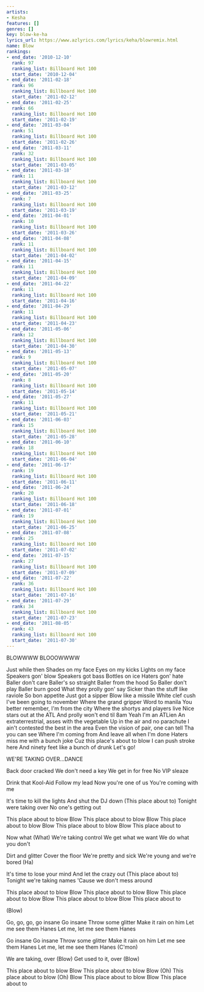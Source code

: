 ```yaml
---
artists:
- Kesha
features: []
genres: []
key: blow-ke-ha
lyrics_url: https://www.azlyrics.com/lyrics/keha/blowremix.html
name: Blow
rankings:
- end_date: '2010-12-10'
  rank: 97
  ranking_list: Billboard Hot 100
  start_date: '2010-12-04'
- end_date: '2011-02-18'
  rank: 96
  ranking_list: Billboard Hot 100
  start_date: '2011-02-12'
- end_date: '2011-02-25'
  rank: 66
  ranking_list: Billboard Hot 100
  start_date: '2011-02-19'
- end_date: '2011-03-04'
  rank: 51
  ranking_list: Billboard Hot 100
  start_date: '2011-02-26'
- end_date: '2011-03-11'
  rank: 32
  ranking_list: Billboard Hot 100
  start_date: '2011-03-05'
- end_date: '2011-03-18'
  rank: 11
  ranking_list: Billboard Hot 100
  start_date: '2011-03-12'
- end_date: '2011-03-25'
  rank: 7
  ranking_list: Billboard Hot 100
  start_date: '2011-03-19'
- end_date: '2011-04-01'
  rank: 10
  ranking_list: Billboard Hot 100
  start_date: '2011-03-26'
- end_date: '2011-04-08'
  rank: 11
  ranking_list: Billboard Hot 100
  start_date: '2011-04-02'
- end_date: '2011-04-15'
  rank: 11
  ranking_list: Billboard Hot 100
  start_date: '2011-04-09'
- end_date: '2011-04-22'
  rank: 11
  ranking_list: Billboard Hot 100
  start_date: '2011-04-16'
- end_date: '2011-04-29'
  rank: 11
  ranking_list: Billboard Hot 100
  start_date: '2011-04-23'
- end_date: '2011-05-06'
  rank: 12
  ranking_list: Billboard Hot 100
  start_date: '2011-04-30'
- end_date: '2011-05-13'
  rank: 9
  ranking_list: Billboard Hot 100
  start_date: '2011-05-07'
- end_date: '2011-05-20'
  rank: 8
  ranking_list: Billboard Hot 100
  start_date: '2011-05-14'
- end_date: '2011-05-27'
  rank: 11
  ranking_list: Billboard Hot 100
  start_date: '2011-05-21'
- end_date: '2011-06-03'
  rank: 15
  ranking_list: Billboard Hot 100
  start_date: '2011-05-28'
- end_date: '2011-06-10'
  rank: 18
  ranking_list: Billboard Hot 100
  start_date: '2011-06-04'
- end_date: '2011-06-17'
  rank: 19
  ranking_list: Billboard Hot 100
  start_date: '2011-06-11'
- end_date: '2011-06-24'
  rank: 20
  ranking_list: Billboard Hot 100
  start_date: '2011-06-18'
- end_date: '2011-07-01'
  rank: 19
  ranking_list: Billboard Hot 100
  start_date: '2011-06-25'
- end_date: '2011-07-08'
  rank: 25
  ranking_list: Billboard Hot 100
  start_date: '2011-07-02'
- end_date: '2011-07-15'
  rank: 27
  ranking_list: Billboard Hot 100
  start_date: '2011-07-09'
- end_date: '2011-07-22'
  rank: 36
  ranking_list: Billboard Hot 100
  start_date: '2011-07-16'
- end_date: '2011-07-29'
  rank: 34
  ranking_list: Billboard Hot 100
  start_date: '2011-07-23'
- end_date: '2011-08-05'
  rank: 43
  ranking_list: Billboard Hot 100
  start_date: '2011-07-30'
---
```

BLOWWWW BLOOOWWWW


Just while then
Shades on my face
Eyes on my kicks
Lights on my face
Speakers gon' blow
Speakers got bass
Bottles on ice
Haters gon' hate
Baller don't care
Baller's so straight
Baller from the hood
So Baller don't play
Baller burn good
What they prolly gon' say
Sicker than the stuff like raviole
So bon appetite
Just got a sipper
Blow like a missile
White clef cush
I've been going to november
Where the grand gripper
Word to manila
You better remember, I'm from the city
Where the shortys and players live
Nice stars out at the ATL
And prolly won't end til 8am
Yeah I'm an ATLien
An extraterrestrial, asses with the vegetable
Up in the air and no parachute
I ain't contested the best in the area
Even the vision of pair, one can tell
Tha you can see Where I'm coming from
And leave all when I'm done
Haters miss me with a bunch joke
Cuz this place's about to blow
I can push stroke here
And ninety feet like a bunch of drunk
Let's go!

WE'RE TAKING OVER...DANCE


Back door cracked
We don't need a key
We get in for free
No VIP sleaze

Drink that Kool-Aid
Follow my lead
Now you're one of us
You're coming with me

It's time to kill the lights
And shut the DJ down
(This place about to)
Tonight were taking over
No one's getting out

This place about to blow
Blow
This place about to blow
Blow
This place about to blow
Blow
This place about to blow
Blow
This place about to

Now what (What)
We're taking control
We get what we want
We do what you don't

Dirt and glitter
Cover the floor
We're pretty and sick
We're young and we're bored (Ha)

It's time to lose your mind
And let the crazy out
(This place about to)
Tonight we're taking names
'Cause we don't mess around

This place about to blow
Blow
This place about to blow
Blow
This place about to blow
Blow
This place about to blow
Blow
This place about to

(Blow)

Go, go, go, go insane
Go insane
Throw some glitter
Make it rain on him
Let me see them Hanes
Let me, let me see them Hanes

Go insane
Go insane
Throw some glitter
Make it rain on him
Let me see them Hanes
Let me, let me see them Hanes (C'mon)

We are taking, over (Blow)
Get used to it, over (Blow)

This place about to blow
Blow
This place about to blow
Blow (Oh)
This place about to blow (Oh)
Blow
This place about to blow
Blow
This place about to
